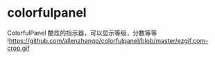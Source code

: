 # colorfulpanel
ColorfulPanel
酷炫的指示器，可以显示等级，分数等等
!https://github.com/allenzhangp/colorfulpanel/blob/master/ezgif.com-crop.gif
